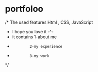 # portfoloo
/* The used features Html , CSS, JavaScript
 * I hope you love it -^-
 * it contains 1-about me
 *             2-my experience
 *             3-my work
*/ 
